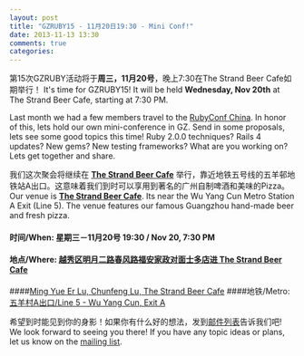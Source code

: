 ```yaml
---
layout: post
title: "GZRUBY15 - 11月20日19:30 - Mini Conf!"
date: 2013-11-13 13:30
comments: true
categories: 
---
```


第15次GZRUBY活动将于**周三，11月20号**，晚上7:30在The Strand Beer Cafe如期举行！
It's time for GZRUBY15! It will be held **Wednesday, Nov 20th** at The Strand Beer Cafe, starting at 7:30 PM.

Last month we had a few members travel to the [RubyConf China](http://rubyconfchina.org/). In honor of this, lets hold our own mini-conference in GZ. Send in some proposals, lets see some good topics this time! Ruby 2.0.0 techniques? Rails 4 updates? New gems? New testing frameworks? What are you working on? Lets get together and share.


我们这次聚会将继续在 **[The Strand Beer Cafe](http://www.dianping.com/shop/10011468)** 举行，靠近地铁五号线的五羊邨地铁站A出口。这意味着我们到时可以享用到著名的广州自制啤酒和美味的Pizza。
Our venue is **[The Strand Beer Cafe](http://www.dianping.com/shop/10011468)**. Its near the Wu Yang Cun Metro Station A Exit 
(Line 5). The venue features our famous Guangzhou hand-made beer and fresh pizza.


#### 时间/When: 星期三－11月20号 19:30 / Nov 20, 7:30 PM
#### 地点/Where: [越秀区明月二路春风路福安家政对面士多店进 The Strand Beer Cafe](http://goo.gl/maps/zrsSK)
####[Ming Yue Er Lu, Chunfeng Lu, The Strand Beer Cafe](http://goo.gl/maps/zrsSK)
####地铁/Metro: [五羊村A出口/Line 5 - Wu Yang Cun, Exit A](http://www.exploregz.com/metro/pedia/station/wuyangcun/)


希望到时能见到你的身影！如果你有什么好的想法，发到[邮件列表](https://groups.google.com/forum/?fromgroups#!forum/gzruby)告诉我们吧!
We look forward to seeing you there! If you have any topic ideas or plans, let us know on the [mailing list](https://groups.google.com/forum/?fromgroups#!forum/gzruby).
